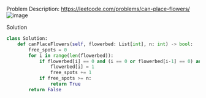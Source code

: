 Problem Description: https://leetcode.com/problems/can-place-flowers/
![image](https://user-images.githubusercontent.com/11685096/149970824-bddcd2fd-2443-4c3c-a9cd-5f73ad2b4963.png)

Solution
```python
class Solution:
    def canPlaceFlowers(self, flowerbed: List[int], n: int) -> bool:
        free_spots = 0
        for i in range(len(flowerbed)):
            if flowerbed[i] == 0 and (i == 0 or flowerbed[i-1] == 0) and (i == len(flowerbed) - 1 or flowerbed[i+1] == 0):
                flowerbed[i] = 1
                free_spots += 1
            if free_spots >= n:
                return True
        return False
```
